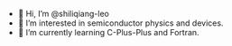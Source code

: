 - 👋 Hi, I’m @shiliqiang-leo
- 👀 I’m interested in semiconductor physics and devices. 
- 🌱 I’m currently learning C-Plus-Plus and Fortran. 
